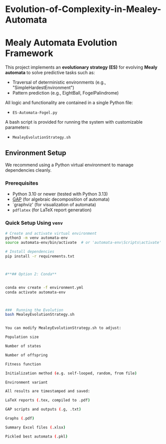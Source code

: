 # Evolution-of-Complexity-in-Mealey-Automata

# Mealy Automata Evolution Framework

This project implements an **evolutionary strategy (ES)** for evolving **Mealy automata** to solve predictive tasks such as:
- Traversal of deterministic environments (e.g., "SimpleHardestEnvironment")
- Pattern prediction (e.g., EightBall, FogelPalindrome)

All logic and functionality are contained in a single Python file:
- `ES-Automata-Fogel.py`

A bash script is provided for running the system with customizable parameters:
- `MealeyEvolutionStrategy.sh`

##  Environment Setup

We recommend using a Python virtual environment to manage dependencies cleanly.

### Prerequisites
- Python 3.10 or newer (tested with Python 3.13)
- [GAP](https://www.gap-system.org/) (for algebraic decomposition of automata)
- `graphviz' (for visualization of automata) 
- `pdflatex` (for LaTeX report generation)

### Quick Setup Using `venv`

```bash
# Create and activate virtual environment
python3 -m venv automata-env
source automata-env/bin/activate  # or 'automata-env\Scripts\activate' on Windows

# Install dependencies
pip install -r requirements.txt



#**## Option 2: Conda**


conda env create -f environment.yml
conda activate automata-env



###  Running the Evolution
bash MealeyEvolutionStrategy.sh


You can modify MealeyEvolutionStrategy.sh to adjust:

Population size

Number of states

Number of offspring

Fitness function

Initialization method (e.g. self-looped, random, from file)

Environment variant

All results are timestamped and saved:

LaTeX reports (.tex, compiled to .pdf)

GAP scripts and outputs (.g, .txt)

Graphs (.pdf)

Summary Excel files (.xlsx)

Pickled best automata (.pkl)
